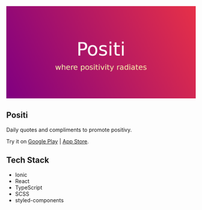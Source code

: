 <a href="https://play.google.com/store/apps/details?id=io.ionic.positi" target="_blank">
  <img src="./feature_graphic.png" alt="feature graphic">
</a>

## Positi 

Daily quotes and compliments to promote positivy.

Try it on <a href="https://play.google.com/store/apps/details?id=io.ionic.positi" target="_blank">Google Play</a> | <a href="https://apps.apple.com/au/app/positi/id1536237257" target="_blank">App Store</a>.

## Tech Stack

  * Ionic
  * React
  * TypeScript
  * SCSS
  * styled-components